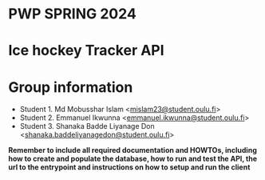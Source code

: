 # PWP SPRING 2024

# Ice hockey Tracker API

# Group information

* Student 1. Md Mobusshar Islam \<mislam23@student.oulu.fi\>
* Student 2. Emmanuel Ikwunna \<emmanuel.ikwunna@student.oulu.fi\>
* Student 3. Shanaka Badde Liyanage Don \<shanaka.baddeliyanagedon@student.oulu.fi\>

__Remember to include all required documentation and HOWTOs, including how to create and populate the database, how to run and test the API, the url to the entrypoint and instructions on how to setup and run the client__


